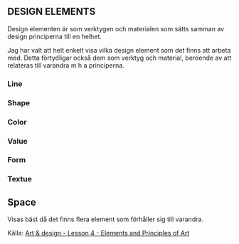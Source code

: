 
DESIGN ELEMENTS
---------------------------------------------------
Design elementen är som verktygen och materialen som sätts samman av design principerna till en
helhet.

Jag har valt att helt enkelt visa vilka design element som det finns att arbeta med.
Detta förtydligar också dem som verktyg och material, beroende av att relateras till varandra
m h a principerna.

### Line
<div id='line'></div>

### Shape
<div id='shape'></div>

### Color
<div id='color'></div>

### Value
<div id='value'></div>

### Form
<div id='form'></div>

### Textue
<div id='texture'></div>

## Space
Visas bäst då det finns flera element som förhåller sig till varandra.

Källa: <a href="https://www.youtube.com/watch?v=MHCVY_qNye4&list=PLKtP9l5q3ce-oz7aoBkk-oEn4xzGbtqxU&index=7"> Art & design - Lesson 4 - Elements and Principles of Art </a>

